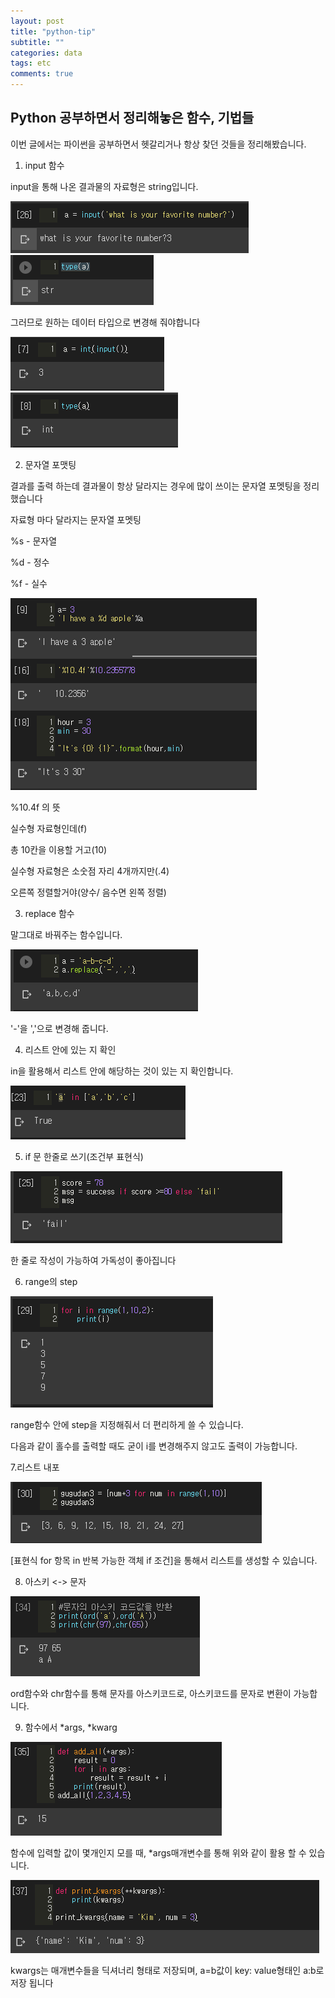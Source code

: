 ```yaml
---
layout: post
title: "python-tip"
subtitle: ""
categories: data
tags: etc
comments: true
---
```


## Python 공부하면서 정리해놓은 함수, 기법들

이번 글에서는 파이썬을 공부하면서 헷갈리거나 항상 찾던 것들을 정리해봤습니다.  



1. input 함수

input을 통해 나온 결과물의 자료형은 string입니다.

<img src="https://raw.githubusercontent.com/Gangsss/gangsss.github.io/master/assets/img/python-tip/tip1.PNG">



<img src="https://raw.githubusercontent.com/Gangsss/gangsss.github.io/master/assets/img/python-tip/tip2.png">



그러므로 원하는 데이터 타입으로 변경해 줘야합니다

<img src="https://raw.githubusercontent.com/Gangsss/gangsss.github.io/master/assets/img/python-tip/tip3.png">

<img src="https://raw.githubusercontent.com/Gangsss/gangsss.github.io/master/assets/img/python-tip/4.PNG">



2. 문자열 포맷팅

결과를 출력 하는데 결과물이 항상 달라지는 경우에 많이 쓰이는 문자열 포멧팅을 정리했습니다



자료형 마다 달라지는 문자열 포멧팅

%s - 문자열

%d - 정수

%f - 실수

<img src="https://raw.githubusercontent.com/Gangsss/gangsss.github.io/master/assets/img/python-tip/5.PNG">



%10.4f 의 뜻

실수형 자료형인데(f)

총 10칸을 이용할 거고(10)

실수형 자료형은 소숫점 자리 4개까지만(.4)

오른쪽 정렬할거야(양수/ 음수면 왼쪽 정렬)



3. replace 함수

말그대로 바꿔주는 함수입니다.

<img src="https://raw.githubusercontent.com/Gangsss/gangsss.github.io/master/assets/img/python-tip/6.PNG">

'-'을 ','으로 변경해 줍니다.



4. 리스트 안에 있는 지 확인

in을 활용해서 리스트 안에 해당하는 것이 있는 지 확인합니다.

<img src="https://raw.githubusercontent.com/Gangsss/gangsss.github.io/master/assets/img/python-tip/7.PNG">

5. if 문 한줄로 쓰기(조건부 표현식)

<img src="https://raw.githubusercontent.com/Gangsss/gangsss.github.io/master/assets/img/python-tip/8.PNG">

한 줄로 작성이 가능하여 가독성이 좋아집니다



6. range의 step

<img src="https://raw.githubusercontent.com/Gangsss/gangsss.github.io/master/assets/img/python-tip/9.PNG">

range함수 안에 step을 지정해줘서 더 편리하게 쓸 수 있습니다.

다음과 같이 홀수를 출력할 때도 굳이 i를 변경해주지 않고도 출력이 가능합니다.



7.리스트 내포

<img src="https://raw.githubusercontent.com/Gangsss/gangsss.github.io/master/assets/img/python-tip/10.PNG">

[표현식 for 항목 in 반복 가능한 객체 if 조건]을 통해서 리스트를 생성할 수 있습니다.



8. 아스키 <-> 문자

<img src="https://raw.githubusercontent.com/Gangsss/gangsss.github.io/master/assets/img/python-tip/11.PNG">



ord함수와 chr함수를 통해 문자를 아스키코드로, 아스키코드를 문자로 변환이 가능합니다.



9. 함수에서 *args, *kwarg

<img src="https://raw.githubusercontent.com/Gangsss/gangsss.github.io/master/assets/img/python-tip/12.PNG">

함수에 입력할 값이 몇개인지 모를 때, *args매개변수를 통해 위와 같이 활용 할 수 있습니다.



<img src="https://raw.githubusercontent.com/Gangsss/gangsss.github.io/master/assets/img/python-tip/13.PNG">

kwargs는 매개변수들을 딕셔너리 형태로 저장되며, a=b값이 key: value형태인 a:b로 저장 됩니다